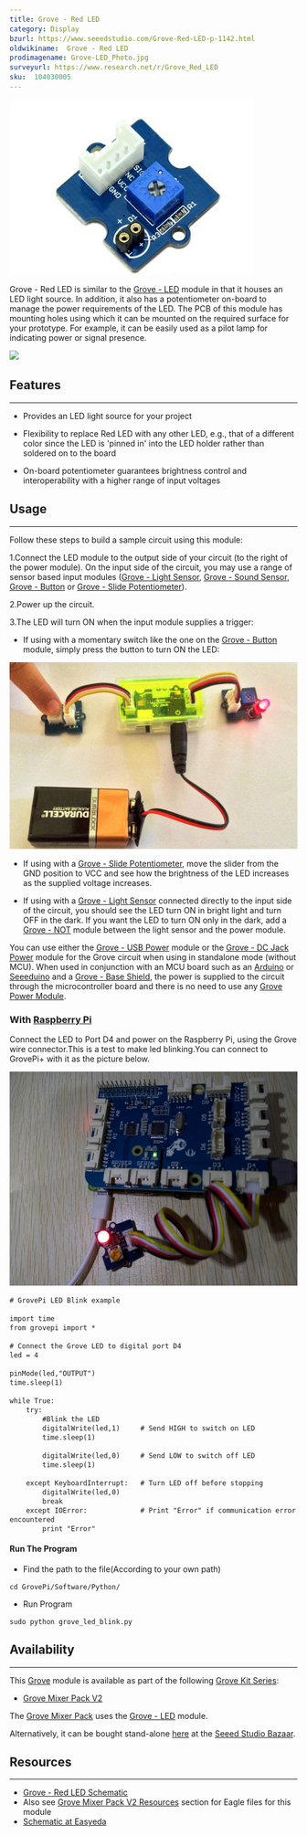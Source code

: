 ```yaml
---
title: Grove - Red LED
category: Display
bzurl: https://www.seeedstudio.com/Grove-Red-LED-p-1142.html
oldwikiname:  Grove - Red LED
prodimagename: Grove-LED_Photo.jpg
surveyurl: https://www.research.net/r/Grove_Red_LED
sku:  104030005
---
```


![](https://github.com/SeeedDocument/Grove-Red_LED/raw/master/img/Grove-LED_Photo.jpg)

Grove - Red LED is similar to the [Grove - LED](/Grove-LED "Grove - LED") module in that it houses an LED light source. In addition, it also has a potentiometer on-board to manage the power requirements of the LED. The PCB of this module has mounting holes using which it can be mounted on the required surface for your prototype. For example, it can be easily used as a pilot lamp for indicating power or signal presence.

[![](https://github.com/SeeedDocument/Seeed-WiKi/raw/master/docs/images/300px-Get_One_Now_Banner-ragular.png)](https://www.seeedstudio.com/Grove-Red-LED-p-1142.html)

##  Features
---
*   Provides an LED light source for your project

*   Flexibility to replace Red LED with any other LED, e.g., that of a different color since the LED is 'pinned in' into the LED holder rather than soldered on to the board

*   On-board potentiometer guarantees brightness control and interoperability with a higher range of input voltages

##  Usage
---
Follow these steps to build a sample circuit using this module:

1.Connect the LED module to the output side of your circuit (to the right of the power module). On the input side of the circuit, you may use a range of sensor based input modules ([Grove - Light Sensor](/Grove-Light_Sensor "Grove - Light Sensor"), [Grove - Sound Sensor](/Grove-Sound_Sensor "Grove - Sound Sensor"), [Grove - Button](/Grove-Button "Grove - Button") or [Grove - Slide Potentiometer](/Grove-Slide_Potentiometer "Grove - Slide Potentiometer")).

2.Power up the circuit.

3.The LED will turn ON when the input module supplies a trigger:
- If using with a momentary switch like the one on the [Grove - Button](/Grove-Button "Grove - Button") module, simply press the button to turn ON the LED:


![](https://github.com/SeeedDocument/Grove-Red_LED/raw/master/img/Grove-momentarySwitch-RedLED.jpg)


- If using with a [Grove - Slide Potentiometer](/Grove-Slide_Potentiometer "Grove - Slide Potentiometer"), move the slider from the GND position to VCC and see how the brightness of the LED increases as the supplied voltage increases.

- If using with a [Grove - Light Sensor](/Grove-Light_Sensor "Grove - Light Sensor") connected directly to the input side of the circuit, you should see the LED turn ON in bright light and turn OFF in the dark. If you want the LED to turn ON only in the dark, add a [Grove - NOT](/Grove-NOT "Grove - NOT") module between the light sensor and the power module.


You can use either the [Grove - USB Power](/Grove-Mixer_Pack#2._USB_Power "Grove - Mixer Pack") module or the [Grove - DC Jack Power](/Grove-DC_Jack_Power "Grove - DC Jack Power") module for the Grove circuit when using in standalone mode (without MCU). When used in conjunction with an MCU board such as an [Arduino](/w/index.php?title=Arduino&amp;action=edit&amp;redlink=1 "Arduino&amp;action=edit&amp;redlink=1") or [Seeeduino](/Seeeduino "Seeeduino") and a [Grove - Base Shield](/Grove-Base_Shield "Grove - Base Shield"), the power is supplied to the circuit through the microcontroller board and there is no need to use any [Grove Power Module](/GROVE_System#Power "GROVE System").

###   With [Raspberry Pi](/GrovePiPlus "GrovePi+")

Connect the LED to Port D4 and power on the Raspberry Pi, using the Grove wire connector.This is a test to make led blinking.You can connect to GrovePi+ with it as the picture below.

![](https://github.com/SeeedDocument/Grove-Red_LED/raw/master/img/GrovePiPlus_red_led.jpg)


```
# GrovePi LED Blink example

import time
from grovepi import *

# Connect the Grove LED to digital port D4
led = 4

pinMode(led,"OUTPUT")
time.sleep(1)

while True:
    try:
        #Blink the LED
        digitalWrite(led,1)		# Send HIGH to switch on LED
        time.sleep(1)

        digitalWrite(led,0)		# Send LOW to switch off LED
        time.sleep(1)

    except KeyboardInterrupt:	# Turn LED off before stopping
        digitalWrite(led,0)
        break
    except IOError:				# Print "Error" if communication error encountered
        print "Error"
```

####   Run The Program

*   Find the path to the file(According to your own path)
```
cd GrovePi/Software/Python/
```

*   Run Program
```
sudo python grove_led_blink.py
```

##  Availability
---
This [Grove](/Grove "Grove") module is available as part of the following [Grove Kit Series](/GROVE_System#GROVE_Kit_Series "GROVE System"):

*   [Grove Mixer Pack V2](/GROVE_MIXER_PACK_V2 "GROVE MIXER PACK V2")

The [Grove Mixer Pack](/Grove-Mixer_Pack "Grove - Mixer Pack") uses the [Grove - LED](/Grove-LED "Grove - LED") module.

Alternatively, it can be bought stand-alone [here](http://www.seeedstudio.com/depot/Grove-Red-LED-p-1142.html) at the [Seeed Studio Bazaar](http://www.seeedstudio.com/depot/Grove-Red-LED-p-1142.html).

##  Resources
---
* [Grove - Red LED Schematic](https://github.com/SeeedDocument/Grove-Red_LED/raw/master/res/Grove-LED_v1.3.pdf)
* Also see [Grove Mixer Pack V2 Resources](/GROVE_MIXER_PACK_V2#Resources "GROVE MIXER PACK V2") section for Eagle files for this module
* [Schematic at Easyeda](https://easyeda.com/Seeed/Grove_Red_LED-7e3e5eacbdc94abb90c01c55c55bc83a)